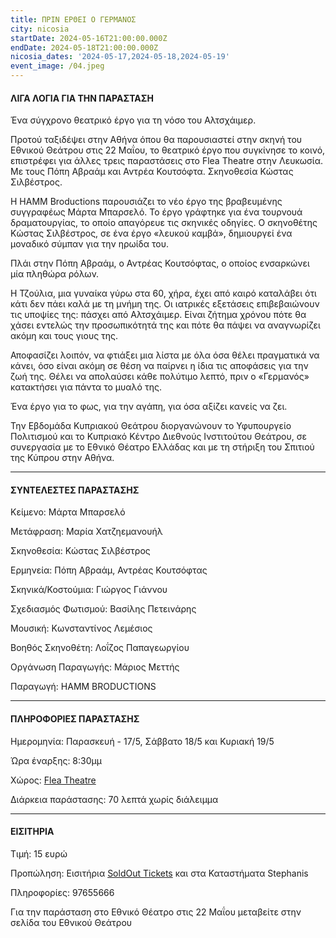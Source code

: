 ```yaml
---
title: ΠΡΙΝ ΕΡΘΕΙ Ο ΓΕΡΜΑΝΟΣ
city: nicosia
startDate: 2024-05-16T21:00:00.000Z
endDate: 2024-05-18T21:00:00.000Z
nicosia_dates: '2024-05-17,2024-05-18,2024-05-19'
event_image: /04.jpeg
---
```


#### ΛΙΓΑ ΛΟΓΙΑ ΓΙΑ ΤΗΝ ΠΑΡΑΣΤΑΣΗ

Ένα σύγχρονο θεατρικό έργο για τη νόσο του Αλτσχάιμερ.

Προτού ταξιδέψει στην Αθήνα όπου θα παρουσιαστεί στην σκηνή του Εθνικού Θεάτρου στις 22 Μαΐου, το θεατρικό έργο που συγκίνησε το κοινό, επιστρέφει για άλλες τρεις παραστάσεις στο Flea Theatre στην Λευκωσία. Με τους Πόπη Αβραάμ και Αντρέα Κουτσόφτα. Σκηνοθεσία Κώστας Σιλβέστρος.

Η HAMM Broductions παρουσιάζει το νέο έργο της βραβευμένης συγγραφέως Μάρτα Μπαρσελό. Το έργο γράφτηκε για ένα τουρνουά δραματουργίας, το οποίο απαγόρευε τις σκηνικές οδηγίες. Ο σκηνοθέτης Κώστας Σιλβέστρος, σε ένα έργο «λευκού καμβά», δημιουργεί ένα μοναδικό σύμπαν για την ηρωίδα του.

Πλάι στην Πόπη Αβραάμ, ο Αντρέας Κουτσόφτας, ο οποίος ενσαρκώνει μία πληθώρα ρόλων.

Η Τζούλια, μια γυναίκα γύρω στα 60, χήρα, έχει από καιρό καταλάβει ότι κάτι δεν πάει καλά με τη μνήμη της. Οι ιατρικές εξετάσεις επιβεβαιώνουν τις υποψίες της: πάσχει από Αλτσχάιμερ. Είναι ζήτημα χρόνου πότε θα χάσει εντελώς την προσωπικότητά της και πότε θα πάψει να αναγνωρίζει ακόμη και τους γιους της.

Αποφασίζει λοιπόν, να φτιάξει μια λίστα με όλα όσα θέλει πραγματικά να κάνει, όσο είναι ακόμη σε θέση να παίρνει η ίδια τις αποφάσεις για την ζωή της. Θέλει να απολαύσει κάθε πολύτιμο λεπτό, πριν ο «Γερμανός» κατακτήσει για πάντα το μυαλό της.

Ένα έργο για το φως, για την αγάπη, για όσα αξίζει κανείς να ζει.

Την Εβδομάδα Κυπριακού Θεάτρου διοργανώνουν το Υφυπουργείο Πολιτισμού και το Κυπριακό Κέντρο Διεθνούς Ινστιτούτου Θεάτρου, σε συνεργασία με το Εθνικό Θέατρο Ελλάδας και με τη στήριξη του Σπιτιού της Κύπρου στην Αθήνα.

***

#### ΣΥΝΤΕΛΕΣΤΕΣ ΠΑΡΑΣΤΑΣΗΣ

Κείμενο: Μάρτα Μπαρσελό

Μετάφραση: Μαρία Χατζηεμανουήλ

Σκηνοθεσία: Κώστας Σιλβέστρος

Ερμηνεία: Πόπη Αβραάμ, Αντρέας Κουτσόφτας

Σκηνικά/Κοστούμια: Γιώργος Γιάννου

Σχεδιασμός Φωτισμού: Βασίλης Πετεινάρης

Μουσική: Κωνσταντίνος Λεμέσιος

Βοηθός Σκηνοθέτη: Λοΐζος Παπαγεωργίου

Οργάνωση Παραγωγής: Μάριος Μεττής

Παραγωγή: HAMM BRODUCTIONS

***

#### ΠΛΗΡΟΦΟΡΙΕΣ ΠΑΡΑΣΤΑΣΗΣ

Ημερομηνία: Παρασκευή - 17/5, Σάββατο 18/5 και Κυριακή 19/5

Ώρα έναρξης: 8:30μμ

Χώρος:  [Flea Theatre](https://www.google.com/maps/place/Flea+Theatre/@35.1839245,33.3942607,17z/data=!3m1!4b1!4m6!3m5!1s0x14de17a904f9aabb:0x1710a1c59c41893f!8m2!3d35.1839201!4d33.3968356!16s%2Fg%2F11hb2kd45g?entry=ttu)

Διάρκεια παράστασης: 70 λεπτά χωρίς διάλειμμα

***

#### ΕΙΣΙΤΗΡΙΑ

Τιμή: 15 ευρώ

Προπώληση: Εισιτήρια [SoldOut Tickets](https://www.soldoutticketbox.com/event/prin-erthei-o-germanos-2024?lang=el) και στα Καταστήματα Stephanis

Πληροφορίες: 97655666

Για την παράσταση στο Εθνικό Θέατρο στις 22 Μαΐου μεταβείτε στην σελίδα του Εθνικού Θεάτρου
